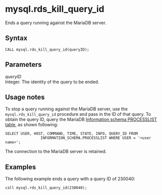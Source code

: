 # mysql\.rds\_kill\_query\_id<a name="mysql_rds_kill_query_id"></a>

Ends a query running against the MariaDB server\.

## Syntax<a name="mysql_rds_kill_query_id-syntax"></a>

```
CALL mysql.rds_kill_query_id(queryID);
```

## Parameters<a name="mysql_rds_kill_query_id-parameters"></a>

 *queryID*   
Integer\. The identity of the query to be ended\.

## Usage notes<a name="mysql_rds_kill_query_id-usage-notes"></a>

To stop a query running against the MariaDB server, use the `mysql.rds_kill_query_id` procedure and pass in the ID of that query\. To obtain the query ID, query the MariaDB [Information schema PROCESSLIST table](http://mariadb.com/kb/en/mariadb/information-schema-processlist-table/), as shown following:

```
SELECT USER, HOST, COMMAND, TIME, STATE, INFO, QUERY_ID FROM 
                INFORMATION_SCHEMA.PROCESSLIST WHERE USER = '<user name>';
```

The connection to the MariaDB server is retained\.

## Examples<a name="mysql_rds_kill_query_id-examples"></a>

The following example ends a query with a query ID of 230040:

```
call mysql.rds_kill_query_id(230040); 
```